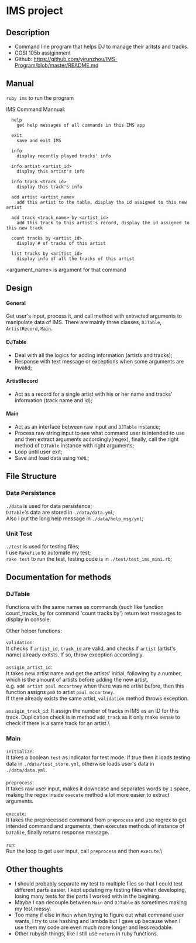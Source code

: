 
# IMS project

## Description

- Command line program that helps DJ to manage their aritsts and tracks. 
- COSI 105b assiginment 
- Github: 
https://github.com/yirunzhou/IMS-Program/blob/master/README.md

## Manual

`ruby ims` to run the program


IMS Command Mannual:

      help
        get help messages of all commands in this IMS app
      
      exit
        save and exit IMS
      
      info
        display recently played tracks' info
      
      info artist <artist_id>
        display this artist's info
      
      info track <track_id>
        display this track's info
      
      add artist <artist_name>
        add this artist to the table, display the id assigned to this new artist
      
      add track <track_name> by <artist_id>
        add this track to this artist's record, display the id assigned to this new track
      
      count tracks by <artist_id>
        display # of tracks of this artist
      
      list tracks by <aritist_id>
        display info of all the tracks of this artist


<argument_name> is argument for that command


## Design

 #### General
 Get user's input, process it, and call method with extracted arguments to manipulate data of IMS. There are mainly three classes, `DJTable`, `ArtistRecord`, `Main`.

 #### DJTable
 - Deal with all the logics for adding information (artists and tracks);
 - Response with text message or exceptions when some arguments are invalid;
 
 #### ArtistRecord
 - Act as a record for a single artist with his or her name and tracks' information (track name and id);
 
 #### Main
 - Act as an interface between raw input and `DJTable` instance;
 - Process raw string input to see what command user is intended to use and then extract arguments accordingly(regex), finally, call the right method of `DJTable` instance with right arguments;
 - Loop until user exit;
 - Save and load data using `YAML`;
 
 

## File Structure

### Data Persistence

`./data` is used for data persistence;\
`DJTable`'s data are stored in `./data/data.yml`;\
Also I put the long help message in `./data/help_msg/yml`;

### Unit Test

`./test` is used for testing files;\
I use `Rakefile` to automate my test;\
`rake test` to run the test, testing code is in `./test/test_ims_mini.rb`;



## Documentation for methods

  ### DJTable
  Functions with the same names as commands (such like function count_tracks_by for command 'count tracks by') return text messages to display in console.
  
  Other helper functions:
  
  `validation`:\
  It checks if `artist_id`, `track_id` are valid, and checks if `artist` (artist's name) already exitsts. If so, throw exception accordingly.\
  \
  `assigin_artist_id`: \
  It takes new artist name and get the artists' initial, following by a number, which is the amount of artists before adding the new artist.\
  e.g. `add artist paul mccartney` when there was no artist before, then this function assigns `pm0` to artist `paul mccartney`.\
  If there already exists the same artist, `validation` method throws exception.\
  \
  `assigin_track_id`: 
  It assign the number of tracks in IMS as an ID for this track. Duplication check is in method `add_track` as it only make sense to check if there is a same track for an artist.\
  
  
 ### Main
 
 `initialize`:\
 It takes a boolean `test` as indicator for test mode. If true then it loads testing data in `./data/test_store.yml`, otherwise loads user's data in `./data/data.yml`.\
 \
 `preprocess`:\
 It takes raw user input, makes it downcase and separates words by `1` space, making the regex inside `execute` method a lot more easier to extract arguments.\
 \
 `execute`: \
 It takes the preprocessed command from `preprocess` and use regrex to get intended command and arguments, then executes methods of instance of `DJTable`, finally returns response message.\
 \
 `run`:\
 Run the loop to get user input, call `preprocess` and then `execute`.\
 
 

## Other thoughts

- I should probably separate my test to multiple files so that I could test different parts easier. I kept updating my testing files when developing, losing many tests for the parts I worked with in the begining.
- Maybe I can decouple between `Main` and `DJTable` as sometimes making my test messy.
- Too many if else in `Main` when trying to figure out what command user wants, I try to use hashing and lambda but I gave up because when I use them my code are even much more longer and less readable.
- Other rubyish things, like I still use `return` in ruby functions.
